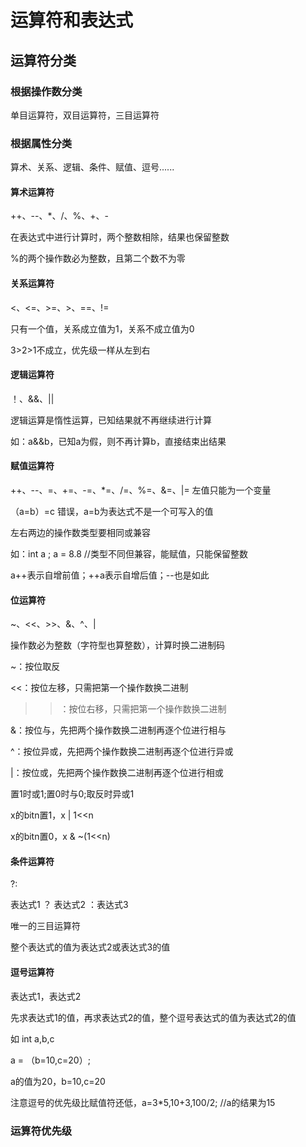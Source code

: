 # 运算符和表达式
## 运算符分类
### 根据操作数分类
单目运算符，双目运算符，三目运算符
### 根据属性分类
算术、关系、逻辑、条件、赋值、逗号......
#### 算术运算符
++、--、*、/、%、+、-

在表达式中进行计算时，两个整数相除，结果也保留整数

%的两个操作数必为整数，且第二个数不为零
#### 关系运算符
<、<=、>=、>、==、!=

只有一个值，关系成立值为1，关系不成立值为0

3>2>1不成立，优先级一样从左到右

#### 逻辑运算符
！、&&、||

逻辑运算是惰性运算，已知结果就不再继续进行计算

如：a&&b，已知a为假，则不再计算b，直接结束出结果

#### 赋值运算符
++、--、=、+=、-=、*=、/=、%=、&=、|=
左值只能为一个变量

（a=b）=c 错误，a=b为表达式不是一个可写入的值

左右两边的操作数类型要相同或兼容

如：int a ; a = 8.8 //类型不同但兼容，能赋值，只能保留整数

a++表示自增前值；++a表示自增后值；--也是如此

#### 位运算符
~、<<、>>、&、^、|

操作数必为整数（字符型也算整数），计算时换二进制码

~：按位取反

<<：按位左移，只需把第一个操作数换二进制

>>：按位右移，只需把第一个操作数换二进制

&：按位与，先把两个操作数换二进制再逐个位进行相与

^：按位异或，先把两个操作数换二进制再逐个位进行异或

|：按位或，先把两个操作数换二进制再逐个位进行相或

置1时或1;置0时与0;取反时异或1

x的bitn置1，x | 1<<n

x的bitn置0，x & ~(1<<n)

#### 条件运算符
?:

表达式1 ？ 表达式2 ：表达式3

唯一的三目运算符

整个表达式的值为表达式2或表达式3的值

#### 逗号运算符
表达式1，表达式2

先求表达式1的值，再求表达式2的值，整个逗号表达式的值为表达式2的值

如 int a,b,c

a = （b=10,c=20）;

a的值为20，b=10,c=20

注意逗号的优先级比赋值符还低，a=3*5,10+3,100/2; //a的结果为15



### 运算符优先级
